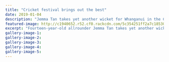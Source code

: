```yaml
---
title: "Cricket festival brings out the best"
date: 2019-01-04
description: "Jemma Tan takes yet another wicket for Whanganui in the CD Secondary Schools U18 Tournament at Victoria Park..."
featured-image: http://c1940652.r52.cf0.rackcdn.com/5c354251ff2a7c18530003e7/Jemma-Tan-cricket-4-jan-2019.jpg
excerpt: "Fourteen-year-old allrounder Jemma Tan takes yet another wicket for Whanganui in the CD Secondary Schools Under-18 Tournament at Victoria Park, this time against Manawatu."
gallery-image-1: 
gallery-image-2: 
gallery-image-3: 
gallery-image-4: 
gallery-image-5: 
---
```


